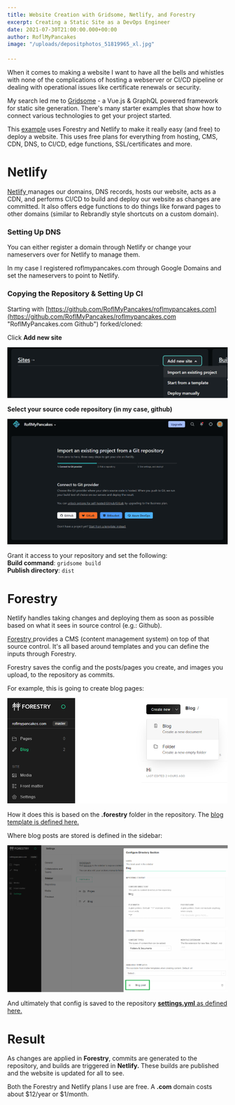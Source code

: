 ```yaml
---
title: Website Creation with Gridsome, Netlify, and Forestry
excerpt: Creating a Static Site as a DevOps Engineer
date: 2021-07-30T21:00:00.000+00:00
author: RoflMyPancakes
image: "/uploads/depositphotos_51819965_xl.jpg"

---
```

When it comes to making a website I want to have all the bells and whistles with none of the complications of hosting a webserver or CI/CD pipeline or dealing with operational issues like certificate renewals or security.

My search led me to [Gridsome](https://gridsome.org/ "Gridsome") - a Vue.js & GraphQL powered framework for static site generation. There's many starter examples that show how to connect various technologies to get your project started.

This [example](https://github.com/loke-dev/gridsome-starter-bootstrap "Gridsome Starter Bootstrap") uses Forestry and Netlify to make it really easy (and free) to deploy a website. This uses free plans for everything from hosting, CMS, CDN, DNS, to CI/CD, edge functions, SSL/certificates and more.

# **Netlify**

[Netlify ](https://www.netlify.com/pricing/ "Netlify")manages our domains, DNS records, hosts our website, acts as a CDN, and performs CI/CD to build and deploy our website as changes are committed. It also offers edge functions to do things like forward pages to other domains (similar to Rebrandly style shortcuts on a custom domain).

### Setting Up DNS

You can either register a domain through Netlify or change your nameservers over for Netlify to manage them.

In my case I registered roflmypancakes.com through Google Domains and set the nameservers to point to Netlify.

### Copying the Repository & Setting Up CI

Starting with [https://github.com/RoflMyPancakes/roflmypancakes.com](https://github.com/RoflMyPancakes/roflmypancakes.com "RoflMyPancakes.com Github") forked/cloned:

Click **Add new site**

![](/uploads/netifly-new.png)

**Select your source code repository (in my case, github)**

![](/uploads/netifly-github.png)

Grant it access to your repository and set the following:  
**Build command**: `gridsome build`  
**Publish directory**: `dist`

# **Forestry**

Netlify handles taking changes and deploying them as soon as possible based on what it sees in source control (e.g.: Github).

[Forestry ](https://forestry.io/pricing/ "Forestry")provides a CMS (content management system) on top of that source control. It's all based around templates and you can define the inputs through Forestry.

Forestry saves the config and the posts/pages you create, and images you upload, to the repository as commits.

For example, this is going to create blog pages:

![](/uploads/forestry-create.png)

How it does this is based on the **.forestry** folder in the repository. The [blog template is defined here.](https://github.com/RoflMyPancakes/roflmypancakes.com/blob/77136862dc93c1f6fe5bbe4190c1ed94ae1e4b39/.forestry/front_matter/templates/blog-post.yml)

Where blog posts are stored is defined in the sidebar:

![](/uploads/forestry-sidebar.png)

And ultimately that config is saved to the repository [**settings.yml** as defined here.](https://github.com/RoflMyPancakes/roflmypancakes.com/blob/719a361e8abf10c1705f3c6074cc0b174c2cfe7b/.forestry/settings.yml#L12-L18)

# **Result**

As changes are applied in **Forestry**, commits are generated to the repository, and builds are triggered in **Netlify.** These builds are published and the website is updated for all to see.

Both the Forestry and Netlify plans I use are free. A **.com** domain costs about $12/year or $1/month.